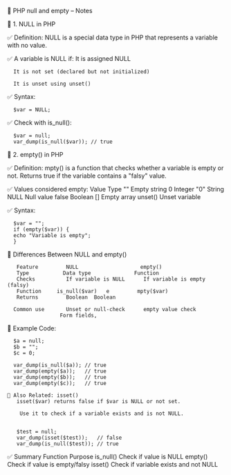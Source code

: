 📘 PHP null and empty – Notes

🔹 1. NULL in PHP

   ✅ Definition:
      NULL is a special data type in PHP that represents a variable with no value.

   ✅ A variable is NULL if:
      It is assigned NULL

      It is not set (declared but not initialized)

      It is unset using unset()

   ✅ Syntax:

      $var = NULL;
  
   ✅ Check with is_null():

      $var = null;
      var_dump(is_null($var)); // true

🔹 2. empty() in PHP

   ✅ Definition:
       mpty() is a function that checks whether a variable is empty or not.
       Returns true if the variable contains a "falsy" value.

   ✅ Values considered empty:
       Value	Type
        ""	    Empty string
        0	    Integer
       "0"	    String
      NULL	    Null value
     false	    Boolean
       []	    Empty array
    unset()	    Unset variable

   ✅ Syntax:

      $var = "";
      if (empty($var)) {
      echo "Variable is empty";
      } 

   🔹 Differences Between NULL and empty()
   
       Feature	       NULL	                   empty()
       Type	          Data type	             Function
       Checks	       If variable is NULL	    If variable is empty (falsy)
       Function	    is_null($var)	e         mpty($var)
       Returns	       Boolean	Boolean

      Common use	   Unset or null-check	    empty value check
                     Form fields,           

   🔹 Example Code:

      $a = null;
      $b = "";
      $c = 0;

      var_dump(is_null($a)); // true
      var_dump(empty($a));   // true
      var_dump(empty($b));   // true
      var_dump(empty($c));   // true
    
    🔹 Also Related: isset()
       isset($var) returns false if $var is NULL or not set.

        Use it to check if a variable exists and is not NULL.


       $test = null;
       var_dump(isset($test));   // false
       var_dump(is_null($test)); // true

   ✅ Summary
       Function	        Purpose
       is_null()	    Check if value is NULL
       empty()	        Check if value is empty/falsy
       isset()	        Check if variable exists and not NULL

